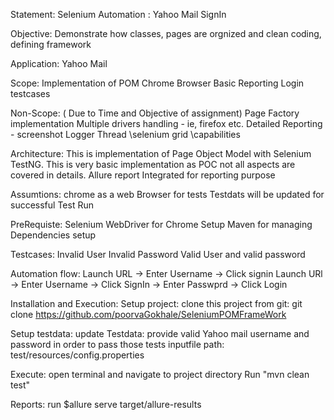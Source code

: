 
Statement: Selenium Automation : Yahoo Mail SignIn

Objective: Demonstrate how classes, pages are orgnized and clean coding, defining framework

Application: Yahoo Mail

Scope:
Implementation of POM 
Chrome Browser
Basic Reporting
Login testcases

Non-Scope: ( Due to Time and Objective of assignment)
Page Factory implementation
Multiple drivers handling - ie, firefox etc.
Detailed Reporting  - screenshot
Logger
Thread \selenium grid \capabilities

Architecture:
This is implementation of Page Object Model with Selenium TestNG.
This is very basic implementation as POC not all aspects are covered in details.
Allure report  Integrated for reporting purpose


Assumtions:
chrome as a web Browser for tests 
Testdats will be updated for successful Test Run

PreRequiste:
Selenium WebDriver for Chrome Setup
Maven for managing Dependencies setup

Testcases:
Invalid User
Invalid Password
Valid User and valid password

Automation flow:
Launch URL -> Enter Username -> Click signin
Launch URl -> Enter Username -> Click SignIn -> Enter Passwprd -> Click Login

Installation and Execution:
Setup project: clone this project from git: 
git clone https://github.com/poorvaGokhale/SeleniumPOMFrameWork

Setup testdata:
update Testdata: provide valid Yahoo mail username and password in order to pass those tests
inputfile path: test/resources/config.properties

Execute:
open terminal and navigate to project directory
Run "mvn clean test"

Reports:
run 
$allure serve target/allure-results